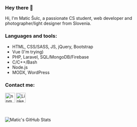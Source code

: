 ### Hey there 👋

Hi, I'm Matic Šulc, a passionate CS student, web developer and photographer/light designer from Slovenia.  

### Languages and tools:
* HTML, CSS/SASS, JS, jQuery, Bootstrap
* Vue (I'm trying)
* PHP, Laravel, SQL/MongoDB/Firebase
* C/C++/Bash
* Node.js
* MODX, WordPress

### Contact me:

<p align="left">
  <a href="https://t.me/msulc"><img alt="npm" height="32" width="32" src="https://upload.wikimedia.org/wikipedia/commons/8/82/Telegram_logo.svg"></a>
  <a href="https://www.linkedin.com/in/maticsulc/"><img alt="LinkedIn" height="32" width="32" src="https://raw.githubusercontent.com/peterthehan/peterthehan/master/assets/linkedin.svg"></a>
</p>

</br>

![Matic's GitHub Stats](https://github-readme-stats.vercel.app/api?username=MaticSulc)
